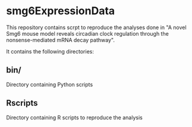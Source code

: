 # smg6ExpressionData

This repository contains scrpt to reproduce the analyses done in "A novel
Smg6 mouse model reveals circadian clock regulation through the
nonsense-mediated mRNA decay pathway".

It contains the following directories:

## bin/
Directory containing Python scripts

## Rscripts
Directory containing R scripts to reproduce the analysis
